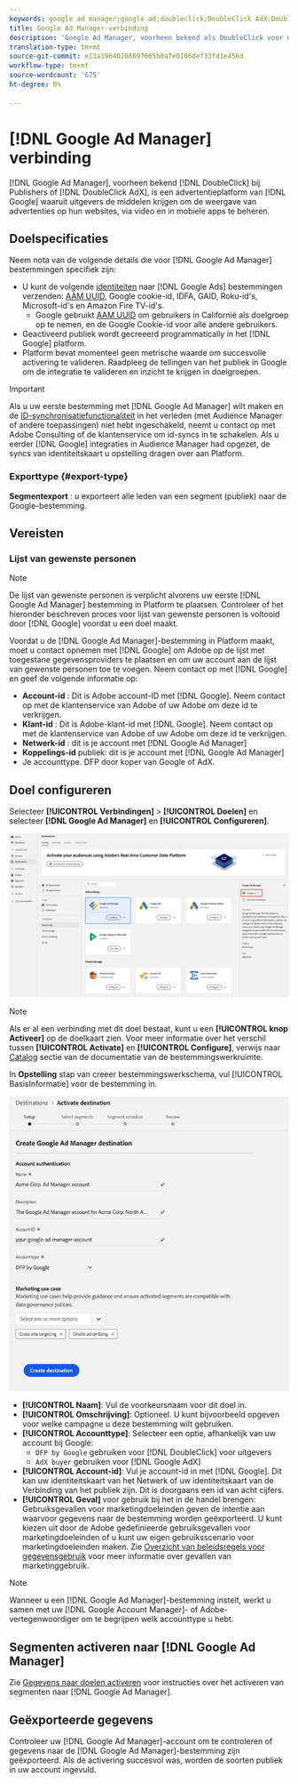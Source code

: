 ```yaml
---
keywords: google ad manager;google ad;doubleclick;DoubleClick AdX;DoubleClick;Google Ad Manager;Google Admanager
title: Google Ad Manager-verbinding
description: 'Google Ad Manager, voorheen bekend als DoubleClick voor uitgevers of DoubleClick AdX, is een advertentieplatform van Google dat uitgevers de middelen geeft om de weergave van advertenties op hun websites, via video en in mobiele apps te beheren.  '
translation-type: tm+mt
source-git-commit: e13a19640208697665b0a7e0106def33fd1e456d
workflow-type: tm+mt
source-wordcount: '675'
ht-degree: 0%

---
```



# [!DNL Google Ad Manager] verbinding

[!DNL Google Ad Manager], voorheen bekend  [!DNL DoubleClick] bij Publishers of  [!DNL DoubleClick AdX], is een advertentieplatform van  [!DNL Google] waaruit uitgevers de middelen krijgen om de weergave van advertenties op hun websites, via video en in mobiele apps te beheren.

## Doelspecificaties

Neem nota van de volgende details die voor [!DNL Google Ad Manager] bestemmingen specifiek zijn:

* U kunt de volgende [identiteiten](../../../identity-service/namespaces.md) naar [!DNL Google Ads] bestemmingen verzenden: [AAM UUID](https://experienceleague.adobe.com/docs/audience-manager/user-guide/reference/ids-in-aam.html?lang=en), Google cookie-id, IDFA, GAID, Roku-id&#39;s, Microsoft-id&#39;s en Amazon Fire TV-id&#39;s.
   * Google gebruikt [AAM UUID](https://experienceleague.adobe.com/docs/audience-manager/user-guide/reference/ids-in-aam.html?lang=en) om gebruikers in Californië als doelgroep op te nemen, en de Google Cookie-id voor alle andere gebruikers.
* Geactiveerd publiek wordt gecreeerd programmatically in het [!DNL Google] platform.
* Platform bevat momenteel geen metrische waarde om succesvolle activering te valideren. Raadpleeg de tellingen van het publiek in Google om de integratie te valideren en inzicht te krijgen in doelgroepen.

>[!IMPORTANT]
>
>Als u uw eerste bestemming met [!DNL Google Ad Manager] wilt maken en de [ID-synchronisatiefunctionaliteit](https://experienceleague.adobe.com/docs/id-service/using/id-service-api/methods/idsync.html) in het verleden (met Audience Manager of andere toepassingen) niet hebt ingeschakeld, neemt u contact op met Adobe Consulting of de klantenservice om id-syncs in te schakelen. Als u eerder [!DNL Google] integraties in Audience Manager had opgezet, de syncs van identiteitskaart u opstelling dragen over aan Platform.

### Exporttype {#export-type}

**Segmentexport** : u exporteert alle leden van een segment (publiek) naar de Google-bestemming.

## Vereisten

### Lijst van gewenste personen

>[!NOTE]
>
>De lijst van gewenste personen is verplicht alvorens uw eerste [!DNL Google Ad Manager] bestemming in Platform te plaatsen. Controleer of het hieronder beschreven proces voor lijst van gewenste personen is voltooid door [!DNL Google] voordat u een doel maakt.

Voordat u de [!DNL Google Ad Manager]-bestemming in Platform maakt, moet u contact opnemen met [!DNL Google] om Adobe op de lijst met toegestane gegevensproviders te plaatsen en om uw account aan de lijst van gewenste personen toe te voegen. Neem contact op met [!DNL Google] en geef de volgende informatie op:

* **Account-id** : Dit is Adobe account-ID met  [!DNL Google]. Neem contact op met de klantenservice van Adobe of uw Adobe om deze id te verkrijgen.
* **Klant-id** : Dit is Adobe-klant-id met  [!DNL Google]. Neem contact op met de klantenservice van Adobe of uw Adobe om deze id te verkrijgen.
* **Netwerk-id** : dit is je account met  [!DNL Google Ad Manager]
* **Koppelings-id**  publiek: dit is je account met  [!DNL Google Ad Manager]
* Je accounttype. DFP door koper van Google of AdX.

## Doel configureren

Selecteer **[!UICONTROL Verbindingen]** > **[!UICONTROL Doelen]** en selecteer **[!DNL Google Ad Manager]** en **[!UICONTROL Configureren]**.

![Doel van Google Ad Manager verbinden](../../assets/catalog/advertising/google-ad-manager/catalog.png)

>[!NOTE]
>
>Als er al een verbinding met dit doel bestaat, kunt u een **[!UICONTROL knop Activeer]** op de doelkaart zien. Voor meer informatie over het verschil tussen **[!UICONTROL Activate]** en **[!UICONTROL Configure]**, verwijs naar [Catalog](../../ui/destinations-workspace.md#catalog) sectie van de documentatie van de bestemmingswerkruimte.

In **Opstelling** stap van creeer bestemmingswerkschema, vul [!UICONTROL BasisInformatie] voor de bestemming in.

![Basisinformatie Google Ad Manager](../../assets/catalog/advertising/google-ad-manager/setup.png)

* **[!UICONTROL Naam]**: Vul de voorkeursnaam voor dit doel in.
* **[!UICONTROL Omschrijving]**: Optioneel. U kunt bijvoorbeeld opgeven voor welke campagne u deze bestemming wilt gebruiken.
* **[!UICONTROL Accounttype]**: Selecteer een optie, afhankelijk van uw account bij Google:
   * `DFP by Google` gebruiken voor [!DNL DoubleClick] voor uitgevers
   * `AdX buyer` gebruiken voor [!DNL Google AdX]
* **[!UICONTROL Account-id]**: Vul je account-id in met  [!DNL Google]. Dit kan uw identiteitskaart van het Netwerk of uw identiteitskaart van de Verbinding van het publiek zijn. Dit is doorgaans een id van acht cijfers.
* **[!UICONTROL Geval]** voor gebruik bij het in de handel brengen: Gebruiksgevallen voor marketingdoeleinden geven de intentie aan waarvoor gegevens naar de bestemming worden geëxporteerd. U kunt kiezen uit door de Adobe gedefinieerde gebruiksgevallen voor marketingdoeleinden of u kunt uw eigen gebruiksscenario voor marketingdoeleinden maken. Zie [Overzicht van beleidsregels voor gegevensgebruik](../../../data-governance/policies/overview.md) voor meer informatie over gevallen van marketinggebruik.

>[!NOTE]
>
>Wanneer u een [!DNL Google Ad Manager]-bestemming instelt, werkt u samen met uw [!DNL Google Account Manager]- of Adobe-vertegenwoordiger om te begrijpen welk accounttype u hebt.

## Segmenten activeren naar [!DNL Google Ad Manager]

Zie [Gegevens naar doelen activeren](../../ui/activate-destinations.md) voor instructies over het activeren van segmenten naar [!DNL Google Ad Manager].

## Geëxporteerde gegevens

Controleer uw [!DNL Google Ad Manager]-account om te controleren of gegevens naar de [!DNL Google Ad Manager]-bestemming zijn geëxporteerd. Als de activering succesvol was, worden de soorten publiek in uw account ingevuld.